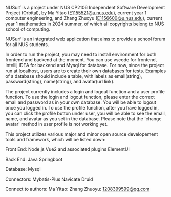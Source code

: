 NUSurf is a project under NUS CP2106 Independent Software Development Project (Orbital), by Ma Yitao (E1155521@u.nus.edu), current year 1 computer engineering, and Zhang Zhuoyu (E1156600@u.nus.edu), current year 1 mathematics in 2024 summer, of which all copyrights belong to NUS school of computing.

NUSurf is an integrated web application that aims to provide a school forum for all NUS students.

In order to run the project, you may need to install environment for both frontend and backend at the moment. You can use vscode for frontend, Intellij IDEA for backend and Mysql for database. For now, since the project run at localhost, users are to create their own databases for tests. Examples of a database should include a table, with labels as email(string), password(string), name(string), and avatar(url link).

The project currently includes a login and logout function and a user profile function. To use the login and logout function, please enter the correct email and password as in your own database. You will be able to logout once you logged in. To use the profile function, after you have logged in, you can click the profile button under user, you will be able to see the email, name, and avatar as you set in the database. Please note that the 'change avatar' method in user profile is not working yet.



This project utilizes various major and minor open source developement tools and framework, which will be listed down:

Front End:
Node.js
Vue2 and associated plugins
ElementUI

Back End:
Java
Springboot

Database:
Mysql

Connectors:
Mybatis-Plus
Navicate
Druid



Connect to authors:
Ma Yitao:
Zhang Zhuoyu: 1208399599@qq.com
